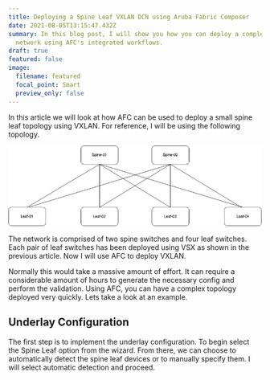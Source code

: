 ```yaml
---
title: Deploying a Spine Leaf VXLAN DCN using Aruba Fabric Composer
date: 2021-08-05T13:15:47.432Z
summary: In this blog post, I will show you how you can deploy a complex VXLAN
  network using AFC's integrated workflows.
draft: true
featured: false
image:
  filename: featured
  focal_point: Smart
  preview_only: false
---
```

In this article we will look at how AFC can be used to deploy a small spine leaf topology using VXLAN. For reference, I will be using the following topology.

![](spine-leaf-base-diagram.jpg)

The network is comprised of two spine switches and four leaf switches. Each pair of leaf switches has been deployed using VSX as shown in the previous article. Now I will use AFC to deploy VXLAN. 

Normally this would take a massive amount of effort. It can require a considerable amount of hours to generate the necessary config and perform the validation. Using AFC, you can have a complex topology deployed very quickly. Lets take a look at an example.

## Underlay Configuration

The first step is to implement the underlay configuration. To begin select the Spine Leaf option from the wizard. From there, we can choose to automatically detect the spine leaf devices or to manually specify them. I will select automatic detection and proceed.